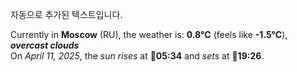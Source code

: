 
자동으로 추가된 텍스트입니다.

<!--START_SECTION:weather:moscow-->
Currently in **Moscow** (RU), the weather is: **0.8°C** (feels like **-1.5°C**), ***overcast clouds***<br/>
On *April 11, 2025*, the *sun rises* at 🌅**05:34** and *sets* at 🌇**19:26**.
<!--END_SECTION:weather-->
